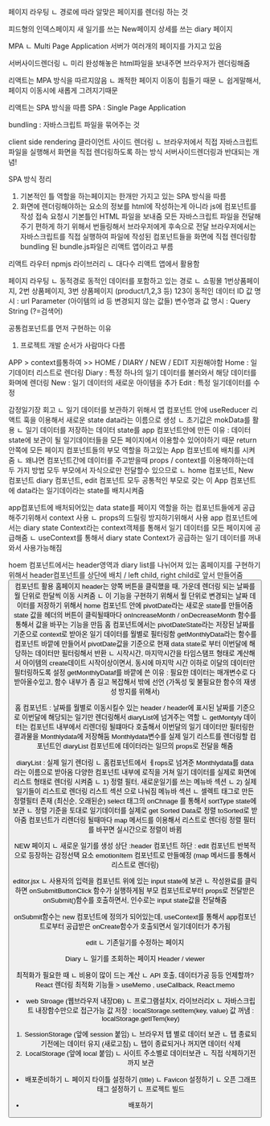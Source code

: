 페이지 라우팅
ㄴ 경로에 따라 알맞은 페이지를 렌더링 하는 것

피드형의 인덱스페이지
새 일기를 쓰는 New페이지
상세를 쓰는 diary 페이지

MPA
ㄴ Multi Page Application
서버가 여러개의 페이지를 가지고 있음

서버사이드렌더링
ㄴ 미리 완성해놓은 html파일을 보내주면 브라우저가 렌더링해줌 

리액트는 MPA 방식을 따르지않음 
ㄴ 쾌적한 페이지 이동이 힘들기 때문
ㄴ 쉽게말해서, 페이지 이동시에 새롭게 그려지기때문

리액트는 SPA 방식을 따름
SPA : Single Page Application
 
bundling : 자바스크립트 파일을 묶어주는 것

client side rendering 클라이언트 사이드 렌더링
ㄴ 브라우저에서 직접 자바스크립트 파일을 실행해서 화면을 직접 렌더링하도록 하는 방식 
서버사이드렌더링과 반대되는 개념! 


SPA 방식 정리
1. 기본적인 틀 역할을 하는페이지는 한개만 가지고 있는 SPA 방식을 따름 
2. 화면에 렌더링해야하는 요소의 정보를 html에 작성하는게 아니라 js에 컴포넌트를 작성 
접속 요청시 
기본틀인 HTML 파일을 보내줌
 모든 자바스크립트 파일을 전달해주기 편하게 하기 위해서 번들링해서 브라우저에게 후속으로 전달
브라우저에서는 자바스크립트를 직접 실행하여 파일에 작성된 컴포넌트들을 화면에 직접 렌더링함 
bundling 된 bundle.js파일은 리액트 앱이라고 부름 



리액트 라우터
npmjs 라이브러리
ㄴ 대다수 리액트 앱에서 활용함



페이지 라우팅
ㄴ 동적경로
동적인 데이터를 포함하고 있는 경로 
ㄴ 쇼핑몰 1번상품페이지, 2번 상품페이지, 3번 상품페이지  (product/1,2,3 등) 123이 동적인 데이터 
ID 값 명시 : url Parameter (아이템의 id 등 변경되지 않는 값들)
변수명과 값 명시 : Query String (?=검색어)


공통컴포넌트를 먼저 구현하는 이유
1) 프로젝트 개발 순서가 사람마다 다름



APP > context를통하여 >> HOME / DIARY / NEW / EDIT 지원해야함 
Home : 일기데이터 리스트로 렌더링
Diary : 특정 하나의 일기 데이터를 불러와서 해당 데이터를 화며에 렌더링 
New : 일기 데이터의 새로운 아이템을 추가
Edit : 특정 일기데이터를 수정



감정일기장 회고 
ㄴ 일기 데이터를 보관하기 위해서 앱 컴포넌트 안에 useReducer 리액트 훅을 이용해서 새로운 state data라는 이름으로 생성 
ㄴ 초기값은 mokData를 활용
ㄴ 일기 데이터를 저장하는 데이터 state를 app 컴포넌트안에 만든 이유 : 데이터 state에 보관이 될 일기데이터들을 모든 페이지에서 이용할수 있어야하기 때문
return 안쪽에 모든 페이지 컴포넌트들의 부모 역할을 하고있는 App 컴포넌트에 배치를 시켜줌
ㄴ 왜냐면 컴포넌트간에 데이터를 주고받을때 props / context를 이용해야하는데 두 가지 방법 모두 부모에서 자식으로만 전달할수 있으므로
ㄴ home 컴포넌트, New 컴포넌트 diary 컴포넌트, edit 컴포넌트 모두 공통적인 부모로 갖는 이 App 컴포넌트에 data라는 일기데이라는 state를 배치시켜줌 

app컴포넌트에 배처되어있는 data state를 페이지 역할을 하는 컴포넌트들에게 공급해주기위해서 context 사용
ㄴ props의 드릴링 방지하기위해서 사용
app 컴포넌트에서는 diary state Context라는 context객체를 통해서 일기 데이터를 모든 페이지에 공급해줌
ㄴ useContext를 통해서 diary state Context가 공급하는 일기 데이터를 꺼내와서 사용가능해짐

hoem 컴포넌트에서는 header영역과 diary list를 나뉘어져 있는 홈페이지를 구현하기 위해서 header컴포넌트를 상단에 배치 / left child, right child로 앞서 만들어줌 <Button> 컴포넌트 활용
홈페이지 header는 양쪽 버튼을 클릭했을 때, 가운데 렌더링 되는 날짜를 월 단위로 한달씩 이동 시켜줌
ㄴ 이 기능을 구현하기 위해서 월 단위로 변경되는 날짜 데이터를 저장하기 위해서 home 컴포넌트 안에 pivotDate라는 새로운 state를 만들어줌
state 값을 헤더의 버튼이 클릭될때마다 onIncreaseMonth / onDecreaseMonth 함수를 통해서 값을 바꾸는 기능을 만듬
홈 컴포넌트에서는 pivotDateState라는 저장된 날짜를 기준으로 context로 받아온 일기 데이터를 월별로 필터링함
getMonthlyData라는 함수를 컴포넌트 바깥에 만들어서 pivotDate값을 기준으로 현재 data state로 부터 이번달에 해당하는 데이터만 필터링해서 반환 
ㄴ 시작시간, 마지막시간을 타임스탬프 형태로 계산해서 아이템의 create데이트 시작이상이면서, 동시에 마지막 시간 이하로 이달의 데이터만 필터링하도록 설정
getMonthlyDataf를 바깥에 쓴 이유 : 필요한 데이터는 매개변수로 다 받아올수있고, 함수 내부가 좀 길고 복잡해서 밖에 선언 (가독성 및 불필요한 함수의 재생성 방지를 위해서)

홈 컴포넌트 : 날짜를 월별로 이동시킬수 있는 header / header에 표시된 날짜를 기준으로 이번달에 해당되는 일기만 렌더링해서 diaryList에 넘겨주는 역할
ㄴ getMontyly 데이터는 컴포넌트 내부에서 리렌더링 될떄마다 호출해서 이번달의 일기 데이터만 필터링한 결과물을 Monthlydata에 저장해둠 Monthlydata변수를 실제 일기 리스트를 렌더링할 컴포넌트인 diaryList 컴포넌트에 데이터라는 일므의 props로 전달을 해줌 



diaryList : 실제 일기 렌더링
ㄴ 홈컴포넌트에서 ㅔrops로 넘겨준 Monthlydata를 data 라는 이름으로 받아옴 
다양한 컴포넌트 내부에 로직을 거쳐 일기 데이터를 실제로 화면에 리스트 형태로 렌더링 시켜줌 
ㄴ 1) 정렬 필터, 새로운일기를 쓰는 메뉴바 섹션
ㄴ 2) 실제 일기들이 리스트로 렌더링 리스트 섹션
으로 나눠짐 
메뉴바 섹션
ㄴ 셀렉트 태그로 만든 정렬필터 존재 (최신순, 오래된순) select 태그의 onChnage 를 통해서 sortType state에 보관
ㄴ 정렬 기준을 토대로 일기데이터를 실제로 get Sorted Data로 정렬 toSorted로 받아줌 
컴포넌트가 리렌더링 될때마다 map 메서드를 이용해서 리스트로 렌더링 
정렬 필터를 바꾸면 실시간으로 정렬이 바뀜




NEW 페이지
ㄴ 새로운 일기를 생성
상단 :header 컴포넌트 
하단 : edit 컴포넌트 
반복적으로 등장하는 감정선택 요소 emotionItem 컴포넌트로 만들예정 (map 메서드를 통해서 리스트로 렌더링)


editor.jsx
ㄴ 사용자의 입력을 컴포넌트 위에 있는 input state에 보관
ㄴ 작성완료를 클릭하면 onSubmitButtonClick 함수가 실행하게됨
부모 컴포넌트로부터 props로 전달받은 onSubmit()함수를 호출하면서, 인수로는 input state값을 전달해줌

onSubmit함수는 new 컴포넌트에 정의가 되어있는데, 
useContext를 통해서 app컴포넌트로부터 공급받은 onCreate함수가 호출되면서 일기데이터가 추가됨


edit
ㄴ 기존일기를 수정하는 페이지

Diary
ㄴ 일기를 조회하는 페이지
Header / viewer 


최적화가 필요한 때
ㄴ 비용이 많이 드는 계산
ㄴ API 호출, 데이터가공 등등
언제할까?
React 렌더링 최적화 기능들 > useMemo , useCallback, React.memo

- web Stroage (웹브라우저 내장DB)
ㄴ 프로그램설치X, 라이브러리X
ㄴ 자바스크립트 내장함수만으로 접근가능
값 저장 : localStorage.setItem(key, value)
값 꺼냄 : localStorage.getITem(key)

1) SessionStorage (앞에 session 붙임)
ㄴ 브라우저 탭 별로 데이터 보관
ㄴ 탭 종료되기전에는 데이터 유지 (새로고침)
ㄴ 탭이 종료되거나 꺼지면 데이터 삭제
2) LocalStorage (앞에 local 붙임)
ㄴ 사이트 주소별로 데이터보관 
ㄴ 직접 삭제하기전까지 보관

- 배포준비하기
ㄴ 페이지 타이틀 설정하기 (title)
ㄴ Favicon 설정하기
ㄴ 오픈 그래프 태그 설정하기
ㄴ 프로젝트 빌드

- 배포하기
